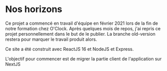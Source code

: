 # Nos horizons

Ce projet a commencé en travail d'équipe en février 2021 lors de la fin de notre formation chez O'Clock.
Après quelques mois de repos, j'ai repris ce projet personnellement dans le but de le publier.
La branche old-version restera pour marquer le travail produit alors.

Ce site a été construit avec ReactJS 16 et NodeJS et Express.

L'objectif pour commencer est de migrer la partie client de l'application sur NextJS